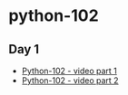 # python-102

## Day 1

- [Python-102 - video part 1](https://www.dropbox.com/home/Family%20Room/Shuhan_Data/LavnerEducation/2022/Python102/Day1?preview=LS-LavnerEdu_Python3_07252021_1005_1.mp4)
- [Python-102 - video part 2](https://www.dropbox.com/home/Family%20Room/Shuhan_Data/LavnerEducation/2022/Python102/Day1?preview=LS-LavnerEdu_Python3_07252021_1111_2.mp4)

